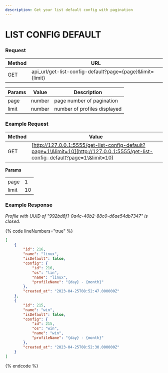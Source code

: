 ```yaml
---
description: Get your list default config with pagination
---
```


# LIST CONFIG DEFAULT

### **Request**

| Method | URL                                                         |
| ------ | ----------------------------------------------------------- |
| GET    | api\_url/get-list-config-default?page={page}\&limit={limit} |

| Params | Value  | Description                  |
| ------ | ------ | ---------------------------- |
| page   | number | page number of pagination    |
| limit  | number | number of profiles displayed |

### **Example Request**

| Method | Value                                                                                                                            |
| ------ | -------------------------------------------------------------------------------------------------------------------------------- |
| GET    | [http://127.0.0.1:5555/get-list-config-default?page=1\&limit=10](http://127.0.0.1:5555/get-list-config-default?page=1\&limit=10) |

&#x20;  **Params**

|       |    |
| ----- | -- |
| page  | 1  |
| limit | 10 |

### **Example Response**

_Profile with UUID of "992bd6f1-0a4c-40b2-88c0-d6ae54db7347" is closed._

{% code lineNumbers="true" %}
```json
[
    {
        "id": 216,
        "name": "linux",
        "isDefault": false,
        "config": {
            "id": 216,
            "os": "lin",
            "name": "linux",
            "profileName": "{day} - {month}"
        },
        "created_at": "2023-04-25T08:52:47.000000Z"
    },
    {
        "id": 215,
        "name": "win",
        "isDefault": false,
        "config": {
            "id": 215,
            "os": "win",
            "name": "win",
            "profileName": "{day} - {month}"
        },
        "created_at": "2023-04-25T08:52:30.000000Z"
    }
]

```
{% endcode %}
